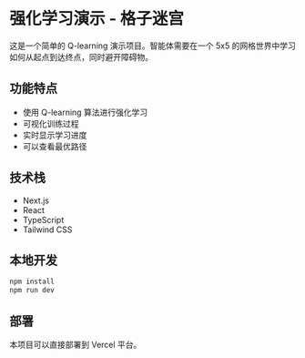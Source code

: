# 强化学习演示 - 格子迷宫

这是一个简单的 Q-learning 演示项目。智能体需要在一个 5x5 的网格世界中学习如何从起点到达终点，同时避开障碍物。

## 功能特点

- 使用 Q-learning 算法进行强化学习
- 可视化训练过程
- 实时显示学习进度
- 可以查看最优路径

## 技术栈

- Next.js
- React
- TypeScript
- Tailwind CSS

## 本地开发

```bash
npm install
npm run dev
```

## 部署

本项目可以直接部署到 Vercel 平台。
